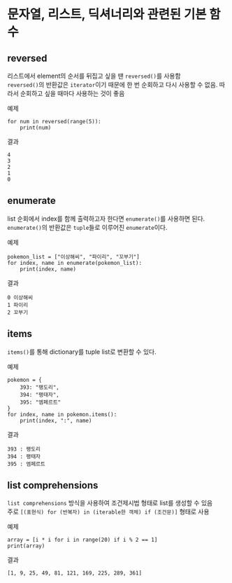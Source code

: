 # 문자열, 리스트, 딕셔너리와 관련된 기본 함수

## reversed

리스트에서 element의 순서를 뒤집고 싶을 땐 `reversed()`를 사용함  
`reversed()`의 반환값은 `iterator`이기 때문에 한 번 순회하고 다시 사용할 수 없음. 따라서 순회하고 싶을 때마다 사용하는 것이 좋음

예제
```
for num in reversed(range(5)):
    print(num)
```

결과
```
4
3
2
1
0
```

## enumerate

list 순회에서 index를 함께 출력하고자 한다면 `enumerate()`를 사용하면 된다.  
`enumerate()`의 반환값은 `tuple`들로 이루어진 `enumerate`이다.

예제
```
pokemon_list = ["이상해씨", "파이리", "꼬부기"]
for index, name in enumerate(pokemon_list):
    print(index, name)
```

결과
```
0 이상해씨
1 파이리
2 꼬부기
```

## items

`items()`를 통해 dictionary를 tuple list로 변환할 수 있다.

예제
```
pokemon = {
    393: "팽도리",
    394: "팽태자",
    395: "엠페르트"
}
for index, name in pokemon.items():
    print(index, ":", name)
```

결과
```
393 : 팽도리
394 : 팽태자
395 : 엠페르트
```

## list comprehensions
`list comprehensions` 방식을 사용하여 조건제시법 형태로 list를 생성할 수 있음  
주로 `[(표현식) for (반복자) in (iterable한 객체) if (조건문)]` 형태로 사용

예제
```
array = [i * i for i in range(20) if i % 2 == 1]
print(array)
```

결과
```
[1, 9, 25, 49, 81, 121, 169, 225, 289, 361]
```
